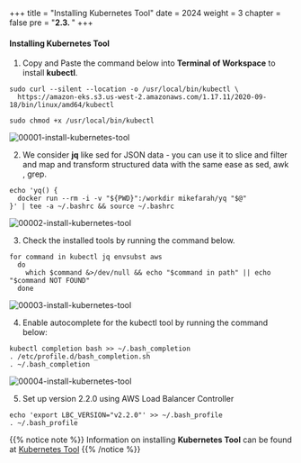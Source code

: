 +++
title = "Installing Kubernetes Tool"
date = 2024
weight = 3
chapter = false
pre = "<b>2.3. </b>"
+++

#### Installing Kubernetes Tool

1. Copy and Paste the command below into **Terminal of Workspace** to install **kubectl**.
```
sudo curl --silent --location -o /usr/local/bin/kubectl \
  https://amazon-eks.s3.us-west-2.amazonaws.com/1.17.11/2020-09-18/bin/linux/amd64/kubectl

sudo chmod +x /usr/local/bin/kubectl
```
![00001-install-kubernetes-tool](/000062_CICDonEKS/images/2-preparation-steps/3-install-kubernetes-tool/00001-Install-Kubernetes-Tool.png?width=90pc)

2. We consider **jq** like sed for JSON data - you can use it to slice and filter and map and transform structured data with the same ease as sed, awk , grep.

```
echo 'yq() {
  docker run --rm -i -v "${PWD}":/workdir mikefarah/yq "$@"
}' | tee -a ~/.bashrc && source ~/.bashrc
```
![00002-install-kubernetes-tool](/000062_CICDonEKS/images/2-preparation-steps/3-install-kubernetes-tool/00002-Install-Kubernetes-Tool.png?width=90pc)

3. Check the installed tools by running the command below.
```
for command in kubectl jq envsubst aws
  do
    which $command &>/dev/null && echo "$command in path" || echo "$command NOT FOUND"
  done
```
![00003-install-kubernetes-tool](/000062_CICDonEKS/images/2-preparation-steps/3-install-kubernetes-tool/00003-Install-Kubernetes-Tool.png?width=90pc)

4. Enable autocomplete for the kubectl tool by running the command below:
```
kubectl completion bash >> ~/.bash_completion
. /etc/profile.d/bash_completion.sh
. ~/.bash_completion
```
![00004-install-kubernetes-tool](/000062_CICDonEKS/images/2-preparation-steps/3-install-kubernetes-tool/00004-Install-Kubernetes-Tool.png?width=90pc)

5. Set up version 2.2.0 using AWS Load Balancer Controller
```
echo 'export LBC_VERSION="v2.2.0"' >> ~/.bash_profile
. ~/.bash_profile
```

{{% notice note %}}
Information on installing **Kubernetes Tool** can be found at [Kubernetes Tool](https://docs.aws.amazon.com/eks/latest/userguide/install-kubectl.html)
{{% /notice %}}
